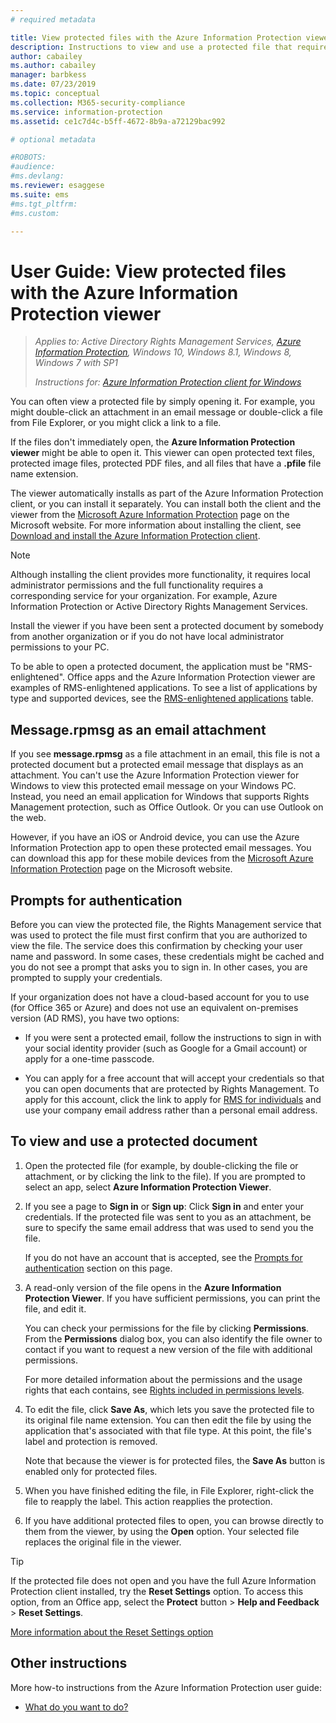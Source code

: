 ```yaml
---
# required metadata

title: View protected files with the Azure Information Protection viewer
description: Instructions to view and use a protected file that requires you to have the Azure Information Protection viewer installed.
author: cabailey
ms.author: cabailey
manager: barbkess
ms.date: 07/23/2019
ms.topic: conceptual
ms.collection: M365-security-compliance
ms.service: information-protection
ms.assetid: ce1c7d4c-b5ff-4672-8b9a-a72129bac992

# optional metadata

#ROBOTS:
#audience:
#ms.devlang:
ms.reviewer: esaggese
ms.suite: ems
#ms.tgt_pltfrm:
#ms.custom:

---
```


# User Guide: View protected files with the Azure Information Protection viewer

>*Applies to: Active Directory Rights Management Services, [Azure Information Protection](https://azure.microsoft.com/pricing/details/information-protection), Windows 10, Windows 8.1, Windows 8, Windows 7 with SP1*
>
> *Instructions for: [Azure Information Protection client for Windows](../faqs.md#whats-the-difference-between-the-azure-information-protection-client-and-the-azure-information-protection-unified-labeling-client)*

You can often view a protected file by simply opening it. For example, you might double-click an attachment in an email message or double-click a file from File Explorer, or you might click a link to a file.

If the files don't immediately open, the **Azure Information Protection viewer** might be able to open it. This viewer can open protected text files, protected image files, protected PDF files, and all files that have a **.pfile** file name extension.

The viewer automatically installs as part of the Azure Information Protection client, or you can install it separately. You can install both the client and the viewer from the [Microsoft Azure Information Protection](https://go.microsoft.com/fwlink/?LinkId=303970) page on the Microsoft website. For more information about installing the client, see [Download and install the Azure Information Protection client](install-client-app.md).

> [!NOTE]
> Although installing the client provides more functionality, it requires local administrator permissions and the full functionality requires a corresponding service for your organization. For example, Azure Information Protection or Active Directory Rights Management Services.
> 
> Install the viewer if you have been sent a protected document by somebody from another organization or if you do not have local administrator permissions to your PC.

To be able to open a protected document, the application must be "RMS-enlightened". Office apps and the Azure Information Protection viewer are examples of RMS-enlightened applications. To see a list of applications by type and supported devices, see the [RMS-enlightened applications](../requirements-applications.md#rms-enlightened-applications) table.  
## Message.rpmsg as an email attachment

If you see **message.rpmsg** as a file attachment in an email, this file is not a protected document but a protected email message that displays as an attachment. You can't use the Azure Information Protection viewer for Windows to view this protected email message on your Windows PC. Instead, you need an email application for Windows that supports Rights Management protection, such as Office Outlook. Or you can use Outlook on the web.

However, if you have an iOS or Android device, you can use the Azure Information Protection app to open these protected email messages. You can download this app for these mobile devices from the [Microsoft Azure Information Protection](https://go.microsoft.com/fwlink/?LinkId=303970) page on the Microsoft website.

## Prompts for authentication

Before you can view the protected file, the Rights Management service that was used to protect the file must first confirm that you are authorized to view the file. The service does this confirmation by checking your user name and password. In some cases, these credentials might be cached and you do not see a prompt that asks you to sign in. In other cases, you are prompted to supply your credentials.

If your organization does not have a cloud-based account for you to use (for Office 365 or Azure) and does not use an equivalent on-premises version (AD RMS), you have two options:

- If you were sent a protected email, follow the instructions to sign in with your social identity provider (such as Google for a Gmail account) or apply for a one-time passcode.

- You can apply for a free account that will accept your credentials so that you can open documents that are protected by Rights Management. To apply for this account, click the link to apply for [RMS for individuals](https://go.microsoft.com/fwlink/?LinkId=309469) and use your company email address rather than a personal email address. 

## To view and use a protected document

1. Open the protected file (for example, by double-clicking the file or attachment, or by clicking the link to the file). If you are prompted to select an app, select **Azure Information Protection Viewer**. 

2. If you see a page to **Sign in** or **Sign up**: Click **Sign in** and enter your credentials. If the protected file was sent to you as an attachment, be sure to specify the same email address that was used to send you the file.
    
    If you do not have an account that is accepted, see the [Prompts for authentication](#prompts-for-authentication) section on this page.

3. A read-only version of the file opens in the **Azure Information Protection Viewer**. If you have sufficient permissions, you can print the file, and edit it. 

    You can check your permissions for the file by clicking **Permissions**. From the **Permissions** dialog box, you can also identify the file owner to contact if you want to request a new version of the file with additional permissions.
    
    For more detailed information about the permissions and the usage rights that each contains, see [Rights included in permissions levels](../configure-usage-rights.md#rights-included-in-permissions-levels).

4. To edit the file, click **Save As**, which lets you save the protected file to its original file name extension. You can then edit the file by using the application that's associated with that file type. At this point, the file's label and protection is removed.
    
    Note that because the viewer is for protected files, the **Save As** button is enabled only for protected files.
    
5. When you have finished editing the file, in File Explorer, right-click the file to reapply the label. This action reapplies the protection.

6. If you have additional protected files to open, you can browse directly to them from the viewer, by using the **Open** option. Your selected file replaces the original file in the viewer. 

> [!TIP]
> If the protected file does not open and you have the full Azure Information Protection client installed, try the **Reset Settings** option. To access this option, from an Office app, select the **Protect** button > **Help and Feedback** > **Reset Settings**. 
> 
> [More information about the Reset Settings option](client-admin-guide.md#more-information-about-the-reset-settings-option)

## Other instructions
More how-to instructions from the Azure Information Protection user guide:

-   [What do you want to do?](client-user-guide.md#what-do-you-want-to-do)

